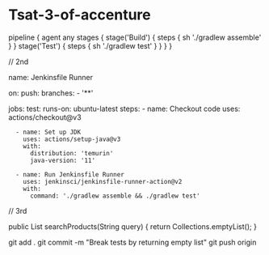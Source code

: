 # Tsat-3-of-accenture

pipeline {
    agent any
    stages {
        stage('Build') {
            steps {
                sh './gradlew assemble'
            }
        }
        stage('Test') {
            steps {
                sh './gradlew test'
            }
        }
    }
}

// 2nd

name: Jenkinsfile Runner

on:
  push:
    branches:
      - '**'

jobs:
  test:
    runs-on: ubuntu-latest
    steps:
      - name: Checkout code
        uses: actions/checkout@v3

      - name: Set up JDK
        uses: actions/setup-java@v3
        with:
          distribution: 'temurin'
          java-version: '11'

      - name: Run Jenkinsfile Runner
        uses: jenkinsci/jenkinsfile-runner-action@v2
        with:
          command: './gradlew assemble && ./gradlew test'

// 3rd

public List<Product> searchProducts(String query) {
    return Collections.emptyList();
}


git add .
git commit -m "Break tests by returning empty list"
git push origin <branch-name>

